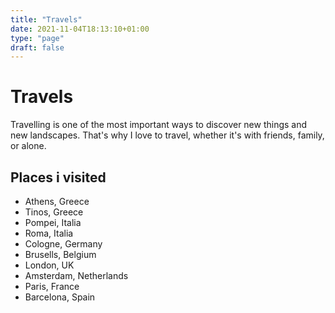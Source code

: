 ```yaml
---
title: "Travels"
date: 2021-11-04T18:13:10+01:00
type: "page"
draft: false
---
```


# Travels
Travelling is one of the most important ways to discover new things and new landscapes. That's why I love to travel, whether it's with friends, family, or alone.

## Places i visited
- Athens, Greece
- Tinos, Greece
- Pompei, Italia
- Roma, Italia
- Cologne, Germany
- Brusells, Belgium
- London, UK
- Amsterdam, Netherlands
- Paris, France
- Barcelona, Spain